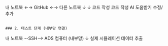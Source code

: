 내 노트북 ←→ GitHub ←→ 다른 노트북
    ↓                        ↓
  코드 작성              코드 작성
  AI 도움받기            수정/추가
```

### 2. 테스트 단계 (내부망 연결)
```
내 노트북 --SSH--> ADS 컴퓨터
         (내부망)      ↓
                  실제 시뮬레이션
                  데이터 추출
